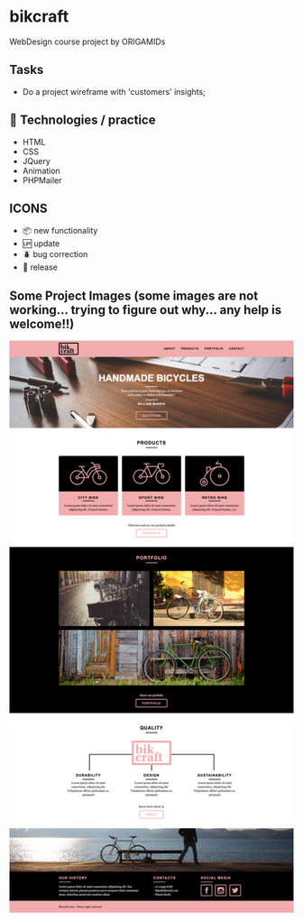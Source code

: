 # bikcraft

WebDesign course project by ORIGAMIDs

## Tasks

- Do a project wireframe with 'customers' insights;

## 🚀 Technologies / practice

- HTML
- CSS
- JQuery
- Animation
- PHPMailer

## ICONS

- :package: new functionality
- :up: update
- :beetle: bug correction
- :checkered_flag: release

## Some Project Images (some images are not working... trying to figure out why... any help is welcome!!)

![Image My HomePage](img/preview/Bikcraft_home_full.png)

